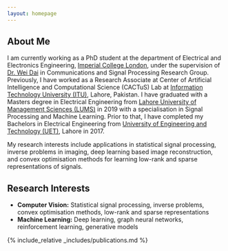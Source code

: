 ```yaml
---
layout: homepage
---
```


## About Me

I am currently working as a PhD student at the department of Electrical and Electronics Engineering, [Imperial College London](https://www.imperial.ac.uk/), under the supervision of [Dr. Wei Dai](https://www.imperial.ac.uk/people/wei.dai1) in Communications and Signal Processing Research Group. Previously, I have worked as a Research Associate at Center of Artificial Intelligence and Computational Science (CACTuS) Lab at [Information Technology University (ITU)](https://itu.edu.pk/), Lahore, Pakistan. I have graduated with a Masters degree in Electrical Engineering from [Lahore University of Management Sciences (LUMS)](https://lums.edu.pk/) in 2019 with a specialisation in Signal Processing and Machine Learning. Prior to that, I have completed my Bachelors in Electrical Engineering from [University of Engineering and Technology (UET)](https://www.uet.edu.pk/home/), Lahore in 2017.

My research interests include applications in statistical signal processing, inverse problems in imaging, deep learning based image reconstruction, and convex optimisation methods for learning low-rank and sparse representations of signals.

## Research Interests

- **Computer Vision:** Statistical signal processing, inverse problems, convex optimisation methods, low-rank and sparse representations
- **Machine Learning:** Deep learning, graph neural networks, reinforcement learning, generative models

<!---
## News

- **[Feb. 2020]** Our paper about incremental learning is accepted to CVPR 2020.
- **[Feb. 2020]** We will host the ACM Multimedia Asia 2020 conference in Singapore!
- **[Sept. 2019]** Our paper about few-shot learning is accepted to NeurIPS 2019.
- **[Mar. 2019]** Our paper about few-shot learning is accepted to CVPR 2019.
-->
{% include_relative _includes/publications.md %}

<!---{% include_relative _includes/services.md %}-->
